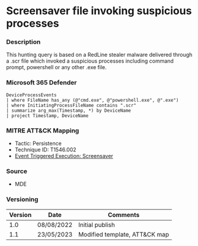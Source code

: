 # Screensaver file invoking suspicious processes

### Description

This hunting query is based on a RedLine stealer malware delivered through a .scr file which invoked a suspicious processes including command prompt, powershell or any other .exe file.

### Microsoft 365 Defender
```
DeviceProcessEvents
| where FileName has_any (@"cmd.exe", @"powershell.exe", @".exe")
| where InitiatingProcessFileName contains ".scr"
| summarize arg_max(Timestamp, *) by DeviceName
| project Timestamp, DeviceName
```

### MITRE ATT&CK Mapping
- Tactic: Persistence
- Technique ID: T1546.002
- [Event Triggered Execution: Screensaver](https://attack.mitre.org/techniques/T1546/002/)

### Source
- MDE

### Versioning
| Version       | Date          | Comments                      |
| ------------- |---------------| ------------------------------|
| 1.0           | 08/08/2022    | Initial publish               |
| 1.1           | 23/05/2023    | Modified template, ATT&CK map |

